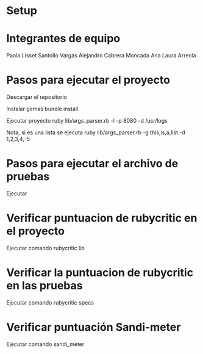 # Setup


# Integrantes de equipo
Paola Lisset Santollo Vargas
Alejandro Cabrera Moncada
Ana Laura Arreola

# Pasos para ejecutar el proyecto
Descargar el repositorio

Instalar gemas
bundle install

Ejecutar proyecto 
ruby lib/args_parser.rb -l -p 8080 -d /usr/logs

Nota, si es una lista  se ejecuta 
ruby lib/args_parser.rb -g this,is,a,list -d 1,2,3,4,-5

# Pasos para ejecutar el archivo de pruebas
Ejecutar


# Verificar puntuacion de rubycritic en el proyecto
Ejecutar comando
rubycritic lib


# Verificar la puntuacion de rubycritic en las pruebas
Ejecutar comando 
rubycritic specs


# Verificar puntuación Sandi-meter
Ejecutar comando
sandi_meter 